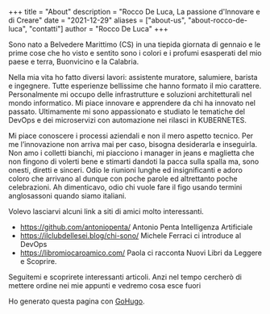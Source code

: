 +++
title = "About"
description = "Rocco De Luca, La passione d'Innovare e di Creare"
date = "2021-12-29"
aliases = ["about-us", "about-rocco-de-luca", "contatti"]
author = "Rocco De Luca"
+++

Sono nato a Belvedere Marittimo (CS) in una tiepida  giornata di gennaio e le prime cose che ho visto e sentito sono i colori e i profumi esasperati del mio paese e terra, Buonvicino e la Calabria.

Nella mia vita ho fatto diversi lavori: assistente muratore, salumiere, barista e ingegnere. Tutte esperienze bellissime che hanno formato il mio carattere. Personalmente mi occupo delle infrastrutture e soluzioni architetturali nel mondo informatico. Mi piace innovare e apprendere da chi ha innovato nel passato. Ultimamente mi sono appassionato e studiato le tematiche del DevOps e dei microservizi con automazione nei rilasci in KUBERNETES.

Mi piace conoscere i processi aziendali e non il mero aspetto tecnico.
Per me l’innovazione non arriva mai per caso, bisogna desiderarla e inseguirla. Non amo i colletti bianchi, mi piacciono i manager in jeans e maglietta che non fingono di volerti bene e stimarti dandoti la pacca sulla spalla ma, sono onesti, diretti e sinceri. Odio le riunioni lunghe ed insignificanti e adoro coloro che arrivano al dunque con poche parole ed altrettanto poche celebrazioni.
Ah dimenticavo, odio chi vuole fare il figo usando termini anglosassoni quando siamo italiani.


Volevo lasciarvi alcuni link a siti di amici molto interessanti.
* https://github.com/antoniopenta/  Antonio Penta Intelligenza Artificiale
* https://ilclubdellesei.blog/chi-sono/  Michele Ferraci ci introduce al DevOps
* https://libromiocaroamico.com/ Paola ci racconta Nuovi Libri da Leggere e Scoprire.



Seguitemi e scoprirete interessanti articoli.
Anzi nel tempo cercherò di mettere ordine nei mie appunti e vedremo cosa esce fuori

Ho generato questa pagina con  [GoHugo](https://gohugo.io/).
